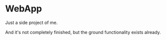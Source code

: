 # WebApp

Just a side project of me.

And it's not completely finished, but the ground functionality exists already.
